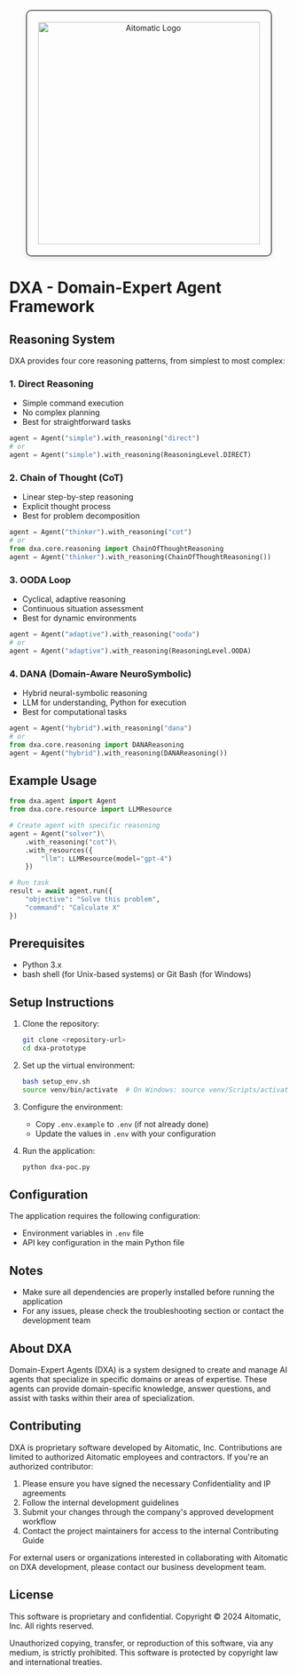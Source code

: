 <!-- markdownlint-disable MD041 -->
<!-- markdownlint-disable MD033 -->
<p align="center">
  <img src="https://cdn.prod.website-files.com/62a10970901ba826988ed5aa/62d942adcae82825089dabdb_aitomatic-logo-black.png" alt="Aitomatic Logo" width="400" style="border: 2px solid #666; border-radius: 10px; padding: 20px; box-shadow: 0 4px 8px rgba(0,0,0,0.1);"/>
</p>

# DXA - Domain-Expert Agent Framework

## Reasoning System

DXA provides four core reasoning patterns, from simplest to most complex:

### 1. Direct Reasoning
- Simple command execution
- No complex planning
- Best for straightforward tasks

```python
agent = Agent("simple").with_reasoning("direct")
# or
agent = Agent("simple").with_reasoning(ReasoningLevel.DIRECT)
```

### 2. Chain of Thought (CoT)
- Linear step-by-step reasoning
- Explicit thought process
- Best for problem decomposition

```python
agent = Agent("thinker").with_reasoning("cot")
# or
from dxa.core.reasoning import ChainOfThoughtReasoning
agent = Agent("thinker").with_reasoning(ChainOfThoughtReasoning())
```

### 3. OODA Loop
- Cyclical, adaptive reasoning
- Continuous situation assessment
- Best for dynamic environments

```python
agent = Agent("adaptive").with_reasoning("ooda")
# or
agent = Agent("adaptive").with_reasoning(ReasoningLevel.OODA)
```

### 4. DANA (Domain-Aware NeuroSymbolic)
- Hybrid neural-symbolic reasoning
- LLM for understanding, Python for execution
- Best for computational tasks

```python
agent = Agent("hybrid").with_reasoning("dana")
# or
from dxa.core.reasoning import DANAReasoning
agent = Agent("hybrid").with_reasoning(DANAReasoning())
```

## Example Usage

```python
from dxa.agent import Agent
from dxa.core.resource import LLMResource

# Create agent with specific reasoning
agent = Agent("solver")\
    .with_reasoning("cot")\
    .with_resources({
        "llm": LLMResource(model="gpt-4")
    })

# Run task
result = await agent.run({
    "objective": "Solve this problem",
    "command": "Calculate X"
})
```

## Prerequisites

- Python 3.x
- bash shell (for Unix-based systems) or Git Bash (for Windows)

## Setup Instructions

1. Clone the repository:

   ```bash
   git clone <repository-url>
   cd dxa-prototype
   ```

2. Set up the virtual environment:

   ```bash
   bash setup_env.sh
   source venv/bin/activate  # On Windows: source venv/Scripts/activate
   ```

3. Configure the environment:
   - Copy `.env.example` to `.env` (if not already done)
   - Update the values in `.env` with your configuration

4. Run the application:

   ```bash
   python dxa-poc.py
   ```

## Configuration

The application requires the following configuration:

- Environment variables in `.env` file
- API key configuration in the main Python file

## Notes

- Make sure all dependencies are properly installed before running the application
- For any issues, please check the troubleshooting section or contact the development team

## About DXA

Domain-Expert Agents (DXA) is a system designed to create and manage AI agents that specialize in specific domains or areas of expertise. These agents can provide domain-specific knowledge, answer questions, and assist with tasks within their area of specialization.

## Contributing

DXA is proprietary software developed by Aitomatic, Inc. Contributions are limited to authorized Aitomatic employees and contractors. If you're an authorized contributor:

1. Please ensure you have signed the necessary Confidentiality and IP agreements
2. Follow the internal development guidelines
3. Submit your changes through the company's approved development workflow
4. Contact the project maintainers for access to the internal Contributing Guide

For external users or organizations interested in collaborating with Aitomatic on DXA development, please contact our business development team.

## License

This software is proprietary and confidential. Copyright © 2024 Aitomatic, Inc. All rights reserved.

Unauthorized copying, transfer, or reproduction of this software, via any medium, is strictly prohibited. This software is protected by copyright law and international treaties.

